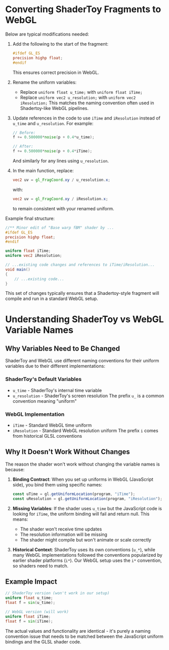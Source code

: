 # Converting ShaderToy Fragments to WebGL

Below are typical modifications needed:

1. Add the following to the start of the fragment:
   ```glsl
   #ifdef GL_ES
   precision highp float;
   #endif
   ```
   This ensures correct precision in WebGL.

2. Rename the uniform variables:
   - Replace `uniform float u_time;` with `uniform float iTime;`
   - Replace `uniform vec2 u_resolution;` with `uniform vec2 iResolution;`
   This matches the naming convention often used in Shadertoy-like WebGL pipelines.

3. Update references in the code to use `iTime` and `iResolution` instead of `u_time` and `u_resolution`. For example:
   ```glsl
   // Before:
   f += 0.500000*noise(p + 0.4*u_time);

   // After:
   f += 0.500000*noise(p + 0.4*iTime);
   ```
   And similarly for any lines using `u_resolution`.

4. In the main function, replace:
   ```glsl
   vec2 uv = gl_FragCoord.xy / u_resolution.x;
   ```
   with:
   ```glsl
   vec2 uv = gl_FragCoord.xy / iResolution.x;
   ```
   to remain consistent with your renamed uniform.

Example final structure:
```glsl
//** Minor edit of "Base warp fBM" shader by ...
#ifdef GL_ES
precision highp float;
#endif

uniform float iTime;
uniform vec2 iResolution;

// ...existing code changes and references to iTime/iResolution...
void main()
{
    // ...existing code...
}
```

This set of changes typically ensures that a Shadertoy-style fragment will compile and run in a standard WebGL setup.

# Understanding ShaderToy vs WebGL Variable Names

## Why Variables Need to Be Changed

ShaderToy and WebGL use different naming conventions for their uniform variables due to their different implementations:

### ShaderToy's Default Variables
- `u_time` - ShaderToy's internal time variable
- `u_resolution` - ShaderToy's screen resolution
The prefix `u_` is a common convention meaning "uniform"

### WebGL Implementation
- `iTime` - Standard WebGL time uniform
- `iResolution` - Standard WebGL resolution uniform
The prefix `i` comes from historical GLSL conventions

## Why It Doesn't Work Without Changes

The reason the shader won't work without changing the variable names is because:

1. **Binding Contract**: When you set up uniforms in WebGL (JavaScript side), you bind them using specific names:
   ```javascript
   const uTime = gl.getUniformLocation(program, "iTime");
   const uResolution = gl.getUniformLocation(program, "iResolution");
   ```

2. **Missing Variables**: If the shader uses `u_time` but the JavaScript code is looking for `iTime`, the uniform binding will fail and return null. This means:
   - The shader won't receive time updates
   - The resolution information will be missing
   - The shader might compile but won't animate or scale correctly

3. **Historical Context**: ShaderToy uses its own conventions (`u_*`), while many WebGL implementations followed the conventions popularized by earlier shader platforms (`i*`). Our WebGL setup uses the `i*` convention, so shaders need to match.

## Example Impact
```glsl
// ShaderToy version (won't work in our setup)
uniform float u_time;
float f = sin(u_time);

// WebGL version (will work)
uniform float iTime;
float f = sin(iTime);
```

The actual values and functionality are identical - it's purely a naming convention issue that needs to be matched between the JavaScript uniform bindings and the GLSL shader code.